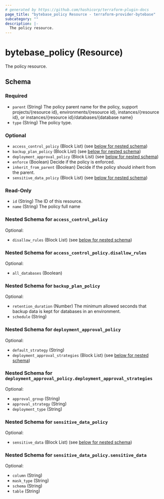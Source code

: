 ```yaml
---
# generated by https://github.com/hashicorp/terraform-plugin-docs
page_title: "bytebase_policy Resource - terraform-provider-bytebase"
subcategory: ""
description: |-
  The policy resource.
---
```


# bytebase_policy (Resource)

The policy resource.



<!-- schema generated by tfplugindocs -->
## Schema

### Required

- `parent` (String) The policy parent name for the policy, support projects/{resource id}, environments/{resource id}, instances/{resource id}, or instances/{resource id}/databases/{database name}
- `type` (String) The policy type.

### Optional

- `access_control_policy` (Block List) (see [below for nested schema](#nestedblock--access_control_policy))
- `backup_plan_policy` (Block List) (see [below for nested schema](#nestedblock--backup_plan_policy))
- `deployment_approval_policy` (Block List) (see [below for nested schema](#nestedblock--deployment_approval_policy))
- `enforce` (Boolean) Decide if the policy is enforced.
- `inherit_from_parent` (Boolean) Decide if the policy should inherit from the parent.
- `sensitive_data_policy` (Block List) (see [below for nested schema](#nestedblock--sensitive_data_policy))

### Read-Only

- `id` (String) The ID of this resource.
- `name` (String) The policy full name

<a id="nestedblock--access_control_policy"></a>
### Nested Schema for `access_control_policy`

Optional:

- `disallow_rules` (Block List) (see [below for nested schema](#nestedblock--access_control_policy--disallow_rules))

<a id="nestedblock--access_control_policy--disallow_rules"></a>
### Nested Schema for `access_control_policy.disallow_rules`

Optional:

- `all_databases` (Boolean)



<a id="nestedblock--backup_plan_policy"></a>
### Nested Schema for `backup_plan_policy`

Optional:

- `retention_duration` (Number) The minimum allowed seconds that backup data is kept for databases in an environment.
- `schedule` (String)


<a id="nestedblock--deployment_approval_policy"></a>
### Nested Schema for `deployment_approval_policy`

Optional:

- `default_strategy` (String)
- `deployment_approval_strategies` (Block List) (see [below for nested schema](#nestedblock--deployment_approval_policy--deployment_approval_strategies))

<a id="nestedblock--deployment_approval_policy--deployment_approval_strategies"></a>
### Nested Schema for `deployment_approval_policy.deployment_approval_strategies`

Optional:

- `approval_group` (String)
- `approval_strategy` (String)
- `deployment_type` (String)



<a id="nestedblock--sensitive_data_policy"></a>
### Nested Schema for `sensitive_data_policy`

Optional:

- `sensitive_data` (Block List) (see [below for nested schema](#nestedblock--sensitive_data_policy--sensitive_data))

<a id="nestedblock--sensitive_data_policy--sensitive_data"></a>
### Nested Schema for `sensitive_data_policy.sensitive_data`

Optional:

- `column` (String)
- `mask_type` (String)
- `schema` (String)
- `table` (String)


